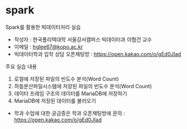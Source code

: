 # spark

Spark를 활용한 빅데이터처리 실습

* 작성자 : 한국폴리텍대학 서울강서캠퍼스 빅데이터과 이협건 교수
* 이메일 : hglee67@kopo.ac.kr
* 빅데이터학과 입학 상담 오픈채팅방 : https://open.kakao.com/o/gEd0JIad

주요 실습 내용
1. 로컬에 저장된 파일의 빈도수 분석(Word Count)
2. 하둡분산파일시스템에 저장된 파일의 빈도수 분석(Word Count)
3. 데이터 프레임 구조의 데이터를 MariaDB에 저장하기
4. MariaDB에 저장된 데이터를 불러오기

* 학과 수업에 대한 궁금증은 학과 오픈채팅방에 문의 : https://open.kakao.com/o/gEd0JIad

